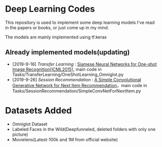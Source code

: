 # Deep Learning Codes

This repository is used to implement some deep learning models I've read in the papers or books, or just come up in my mind.

The models are mainly implemented using tf.keras 

## Already implemented models(updating)

* [2019-9-16] *Transfer Learning* : [Siamese Neural Networks for One-shot Image Recognition[ICML2015]](https://www.cs.cmu.edu/~rsalakhu/papers/oneshot1.pdf), main code in Tasks/TransferLearning/OneShotLearning_Omniglot.py
* [2019-9-26] *Session Recommendation* : [A Simple Convolutional Generative Network for Next Item Recommendation]()，main code in Tasks/SessionRecommendation/SimpleConvNetForNextItem.py

# Datasets Added

* Omniglot Dataset
* Labeled Faces in the Wild(Deepfunneled, deleted folders with only one picture)
* Movielens(Latest-100k and 1M from official website)

